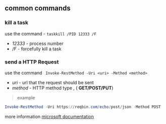 ## common commands 

### kill a task

use the command - ```taskkill /PID 12333 /F```
- *12333* - process number 
- */F* - forcefully kill a task 

### send a HTTP Request 

use the command ``` Invoke-RestMethod -Uri <uri> -Method <method>```

- *uri* - url that the request should be sent 
- *method* - HTTP method type , ( **GET/POST/PUT**)

> example 
```  powershell
Invoke-RestMethod -Uri https://reqbin.com/echo/post/json -Method POST
```

more information [microsoft documentation ](https://docs.microsoft.com/en-us/powershell/module/microsoft.powershell.utility/invoke-restmethod?view=powershell-7.1)